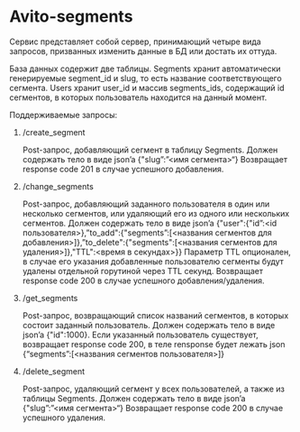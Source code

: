 # Avito-segments

Сервис представляет собой сервер, принимающий четыре вида запросов, призванных изменить данные в БД или достать их оттуда.

База данных содержит две таблицы. Segments хранит автоматически генерируемые segment_id и slug, то есть название соответствующего сегмента. Users хранит user_id и массив segments_ids, содержащий id сегментов, в которых пользователь находится на данный момент.

Поддерживаемые запросы:

1. /create_segment

   Post-запрос, добавляющий сегмент в таблицу Segments. Должен содержать тело в виде json’a
   {"slug”:”<имя сегмента>“}
   Возвращает response code 201 в случае успешного добавления.

2. /change_segments

   Post-запрос, добавляющий заданного пользователя в один или несколько сегментов, или удаляющий его из одного или нескольких сегментов. Должен содержать тело в виде json’a
   {"user":{"id”:<id пользователя>},”to_add":{"segments”:[<названия сегментов для добавления>]},”to_delete":{"segments":[<названия сегментов для удаления>]},"TTL":<время в секундах>}}
   Параметр TTL опционален, в случае его указания добавленные пользователю сегменты будут удалены отдельной горутиной через TTL секунд. 
   Возвращает response code 200 в случае успешного добавления/удаления.

3. /get_segments

   Post-запрос, возвращающий список названий сегментов, в которых состоит заданный пользователь. Должен содержать тело в виде json’a {"id":1000}.
   Если указанный пользователь существует, возвращает response code 200, в теле rensponse будет лежать json {“segments”:[<названия сегментов пользователя>]}

4. /delete_segment

   Post-запрос, удаляющий сегмент у всех пользователей, а также из таблицы Segments. Должен содержать тело в виде json’a
   {"slug”:”<имя сегмента>“}
   Возвращает response code 200 в случае успешного удаления.


